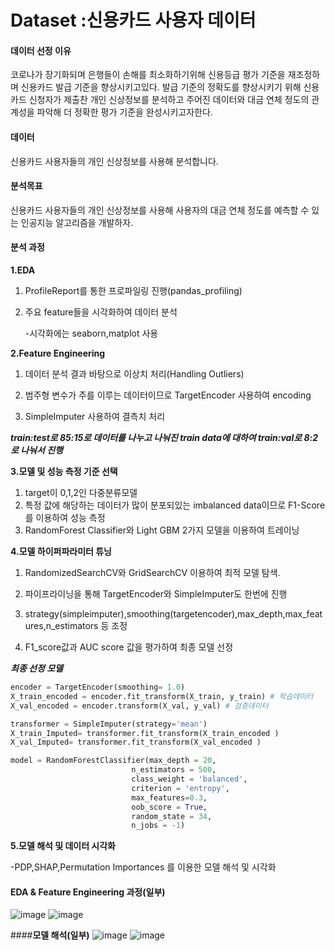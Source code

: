 # **Dataset :신용카드 사용자 데이터**

#### **데이터 선정 이유**

코로나가 장기화되며 은행들이 손해를 최소화하기위해 신용등급 평가 기준을 재조정하며 신용카드 발급 기준을 향상시키고있다. 
발급 기준의 정확도를 향상시키기 위해 신용카드 신청자가 제출찬 개인 신상정보를 분석하고 주어진 데이터와 대금 연체 정도의 관계성을 파악해 더 정확한 평가 기준을 완성시키고자한다.  

#### 데이터

신용카드 사용자들의 개인 신상정보를 사용해 분석합니다.  

#### 분석목표

신용카드 사용자들의 개인 신상정보를 사용해 사용자의 대금 연체 정도를 예측할 수 있는 인공지능 알고리즘을 개발하자.  


#### 분석 과정

**1.EDA**

1. ProfileReport를 통한 프로파일링 진행(pandas_profiling)

2. 주요 feature들을 시각화하여 데이터 분석

   -시각화에는 seaborn,matplot 사용
   
**2.Feature Engineering**

1. 데이터 분석 결과 바탕으로 이상치 처리(Handling Outliers)

2. 범주형 변수가 주를 이루는 데이터이므로 TargetEncoder 사용하여 encoding

3. SimpleImputer  사용하여 결측치 처리

***train:test로 85:15로 데이터를 나누고 나눠진 train data에 대하여 train:val로 8:2로 나눠서 진행*** 



**3.모델 및 성능 측정 기준 선택**

1. target이 0,1,2인 다중분류모델
2. 특정 값에 해당하는 데이터가 많이 분포되있는 imbalanced data이므로  F1-Score를 이용하여 성능 측정
3. RandomForest Classifier와 Light GBM 2가지 모델을 이용하여 트레이닝

**4.모델 하이퍼파라미터 튜닝**

1. RandomizedSearchCV와 GridSearchCV 이용하여 최적 모델 탐색.

2. 파이프라이닝을 통해 TargetEncoder와 SimpleImputer도 한번에 진행

3. strategy(simpleimputer),smoothing(targetencoder),max_depth,max_features,n_estimators 등 조정

4. F1_score값과  AUC score 값을 평가하여 최종 모델 선정

   

***최종 선정 모델*** 

```python
encoder = TargetEncoder(smoothing= 1.0)
X_train_encoded = encoder.fit_transform(X_train, y_train) # 학습데이터
X_val_encoded = encoder.transform(X_val, y_val) # 검증데이터

transformer = SimpleImputer(strategy='mean')
X_train_Imputed= transformer.fit_transform(X_train_encoded )
X_val_Imputed= transformer.fit_transform(X_val_encoded )

model = RandomForestClassifier(max_depth = 20,
                           n_estimators = 500,
                           class_weight = 'balanced',
                           criterion = 'entropy',
                           max_features=0.3,  
                           oob_score = True,
                           random_state = 34,
                           n_jobs = -1)
```

**5.모델 해석 및 데이터 시각화**

-PDP,SHAP,Permutation Importances 를 이용한 모델 해석 및 시각화


#### **EDA & Feature Engineering 과정(일부)**
![image](https://user-images.githubusercontent.com/59490892/118280855-8d014000-b507-11eb-808f-79bc309358eb.png)
![image](https://user-images.githubusercontent.com/59490892/118280892-97233e80-b507-11eb-8ed5-7cc588c068cc.png)

####**모델 해석(일부)**
![image](https://user-images.githubusercontent.com/59490892/118280656-6216ec00-b507-11eb-99b7-ba902bee30f1.png)
![image](https://user-images.githubusercontent.com/59490892/118280675-66430980-b507-11eb-8276-c7666398ca3d.png)

